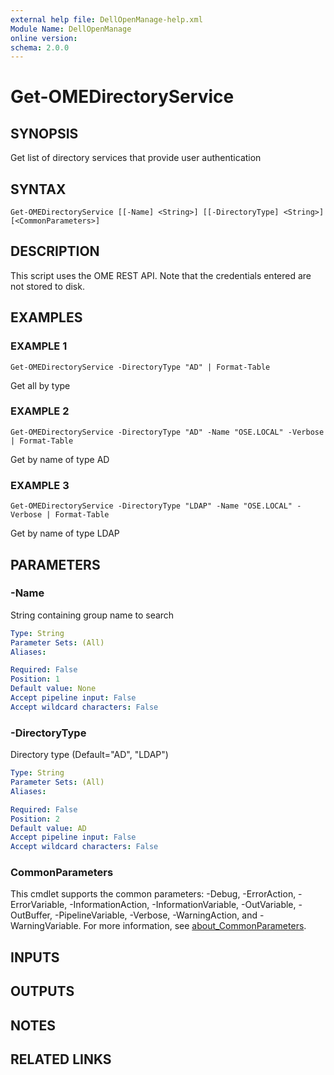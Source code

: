 ```yaml
---
external help file: DellOpenManage-help.xml
Module Name: DellOpenManage
online version:
schema: 2.0.0
---
```


# Get-OMEDirectoryService

## SYNOPSIS
Get list of directory services that provide user authentication

## SYNTAX

```
Get-OMEDirectoryService [[-Name] <String>] [[-DirectoryType] <String>] [<CommonParameters>]
```

## DESCRIPTION
This script uses the OME REST API.
Note that the credentials entered are not stored to disk.

## EXAMPLES

### EXAMPLE 1
```
Get-OMEDirectoryService -DirectoryType "AD" | Format-Table
```

Get all by type

### EXAMPLE 2
```
Get-OMEDirectoryService -DirectoryType "AD" -Name "OSE.LOCAL" -Verbose | Format-Table
```

Get by name of type AD

### EXAMPLE 3
```
Get-OMEDirectoryService -DirectoryType "LDAP" -Name "OSE.LOCAL" -Verbose | Format-Table
```

Get by name of type LDAP

## PARAMETERS

### -Name
String containing group name to search

```yaml
Type: String
Parameter Sets: (All)
Aliases:

Required: False
Position: 1
Default value: None
Accept pipeline input: False
Accept wildcard characters: False
```

### -DirectoryType
Directory type (Default="AD", "LDAP")

```yaml
Type: String
Parameter Sets: (All)
Aliases:

Required: False
Position: 2
Default value: AD
Accept pipeline input: False
Accept wildcard characters: False
```

### CommonParameters
This cmdlet supports the common parameters: -Debug, -ErrorAction, -ErrorVariable, -InformationAction, -InformationVariable, -OutVariable, -OutBuffer, -PipelineVariable, -Verbose, -WarningAction, and -WarningVariable. For more information, see [about_CommonParameters](http://go.microsoft.com/fwlink/?LinkID=113216).

## INPUTS

## OUTPUTS

## NOTES

## RELATED LINKS
